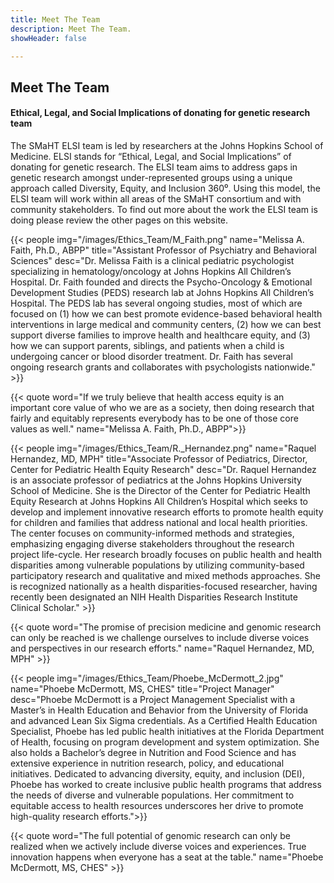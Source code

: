 ```yaml
---
title: Meet The Team
description: Meet The Team.
showHeader: false

---
```


## Meet The Team


#### Ethical, Legal, and Social Implications of donating for genetic research team

The SMaHT ELSI team is led by researchers at the Johns Hopkins School of Medicine. ELSI stands for “Ethical, Legal, and Social Implications” of donating for genetic research. The ELSI team aims to address gaps in genetic research amongst under-represented groups using a unique approach called Diversity, Equity, and Inclusion 360⁰. Using this model, the ELSI team will work within all areas of the SMaHT consortium and with community stakeholders. To find out more about the work the ELSI team is doing please review the other pages on this website.  

{{< people img="/images/Ethics_Team/M_Faith.png" name="Melissa A. Faith, Ph.D., ABPP" title="Assistant Professor of Psychiatry and Behavioral Sciences" desc="Dr. Melissa Faith is a clinical pediatric psychologist specializing in hematology/oncology at Johns Hopkins All Children’s Hospital. Dr. Faith founded and directs the Psycho-Oncology & Emotional Development Studies (PEDS) research lab at Johns Hopkins All Children’s Hospital. The PEDS lab has several ongoing studies, most of which are focused on (1) how we can best promote evidence-based behavioral health interventions in large medical and community centers, (2) how we can best support diverse families to improve health and healthcare equity, and (3) how we can support parents, siblings, and patients when a child is undergoing cancer or blood disorder treatment. Dr. Faith has several ongoing research grants and collaborates with psychologists nationwide." >}}

{{< quote word="If we truly believe that health access equity is an important core value of who we are as a society, then doing research that fairly and equitably represents everybody has to be one of those core values as well." name="Melissa A. Faith, Ph.D., ABPP">}}

{{< people img="/images/Ethics_Team/R._Hernandez.png" name="Raquel Hernandez, MD, MPH" title="Associate Professor of Pediatrics, Director, Center for Pediatric Health Equity Research" desc="Dr. Raquel Hernandez is an associate professor of pediatrics at the Johns Hopkins University School of Medicine. She is the Director of the Center for Pediatric Health Equity Research at Johns Hopkins All Children’s Hospital which seeks to develop and implement innovative research efforts to promote health equity for children and families that address national and local health priorities. The center focuses on community-informed methods and strategies, emphasizing engaging diverse stakeholders throughout the research project life-cycle. Her research broadly focuses on public health and health disparities among vulnerable populations by utilizing community-based participatory research and qualitative and mixed methods approaches. She is recognized nationally as a health disparities-focused researcher, having recently been designated an NIH Health Disparities Research Institute Clinical Scholar." >}}

{{< quote word="The promise of precision medicine and genomic research can only be reached is we challenge ourselves to include diverse voices and perspectives in our research efforts." name="Raquel Hernandez, MD, MPH" >}}

{{< people img="/images/Ethics_Team/Phoebe_McDermott_2.jpg" name="Phoebe McDermott, MS, CHES" title="Project Manager" desc="Phoebe McDermott is a Project Management Specialist with a Master’s in Health Education and Behavior from the University of Florida and advanced Lean Six Sigma credentials. As a Certified Health Education Specialist, Phoebe has led public health initiatives at the Florida Department of Health, focusing on program development and system optimization. She also holds a Bachelor’s degree in Nutrition and Food Science and has extensive experience in nutrition research, policy, and educational initiatives. Dedicated to advancing diversity, equity, and inclusion (DEI), Phoebe has worked to create inclusive public health programs that address the needs of diverse and vulnerable populations. Her commitment to equitable access to health resources underscores her drive to promote high-quality research efforts.">}}

{{< quote word="The full potential of genomic research can only be realized when we actively include diverse voices and experiences. True innovation happens when everyone has a seat at the table." name="Phoebe McDermott, MS, CHES" >}}
